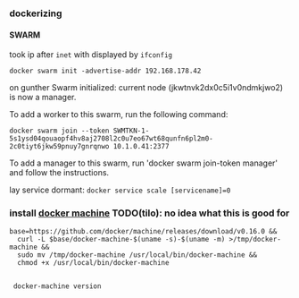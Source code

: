 ### dockerizing

#### SWARM
took ip after `inet` with displayed by `ifconfig`

    docker swarm init -advertise-addr 192.168.178.42

on gunther
    Swarm initialized: current node (jkwtnvk2dx0c5i1v0ndmkjwo2) is now a manager.

To add a worker to this swarm, run the following command:
    
`docker swarm join --token SWMTKN-1-5s1ysd04qouaopf4hv8aj2708l2c0u7eo67wt68qunfn6pl2m0-2c0tiyt6jkw59pnuy7gnrqnwo 10.1.0.41:2377`
    

To add a manager to this swarm, run 'docker swarm join-token manager' and follow the instructions.

lay service dormant: `docker service scale [servicename]=0`


### install [docker machine](https://docs.docker.com/machine/install-machine/) TODO(tilo): no idea what this is good for

    base=https://github.com/docker/machine/releases/download/v0.16.0 &&
      curl -L $base/docker-machine-$(uname -s)-$(uname -m) >/tmp/docker-machine &&
      sudo mv /tmp/docker-machine /usr/local/bin/docker-machine &&
      chmod +x /usr/local/bin/docker-machine
      
      
     docker-machine version
